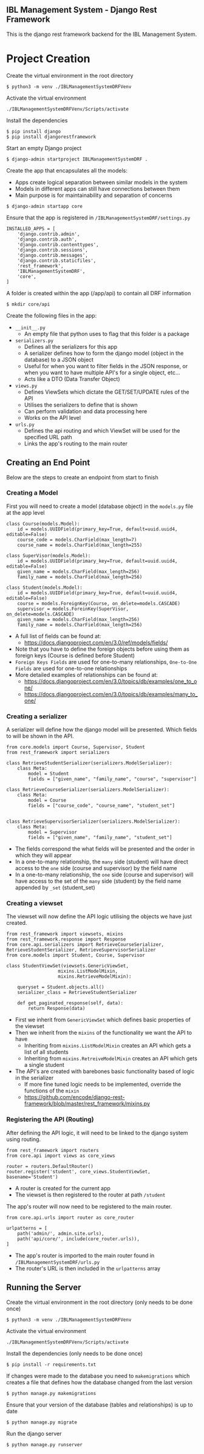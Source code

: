 IBL Management System - Django Rest Framework
---

This is the django rest framework backend for the IBL Management System.

# Project Creation

Create the virtual environment in the root directory
```
$ python3 -m venv ./IBLManagementSystemDRFVenv
```

Activate the virtual environment
```
./IBLManagementSystemDRFVenv/Scripts/activate
```

Install the dependencies
```
$ pip install django
$ pip install djangorestframework
```

Start an empty Django project
```
$ django-admin startproject IBLManagementSystemDRF .
```

Create the app that encapsulates all the models:
- Apps create logical separation between similar models in the system
- Models in different apps can still have connections between them
- Main purpose is for maintainability and separation of concerns
```
$ django-admin startapp core
```

Ensure that the app is registered in `/IBLManagementSystemDRF/settings.py`
```
INSTALLED_APPS = [
    'django.contrib.admin',
    'django.contrib.auth',
    'django.contrib.contenttypes',
    'django.contrib.sessions',
    'django.contrib.messages',
    'django.contrib.staticfiles',
    'rest_framework',
    'IBLManagementSystemDRF',
    'core',
]
```

A folder is created within the app (/app/api) to contain all DRF information
```
$ mkdir core/api
```

Create the following files in the app:
- `__init__.py`
    - An empty file that python uses to flag that this folder is a package
- `serializers.py`
    - Defines all the serializers for this app
    - A serializer defines how to form the django model (object in the database) to a JSON object
    - Useful for when you want to filter fields in the JSON response, or when you want to have multiple API's for a single object, etc...
    - Acts like a DTO (Data Transfer Object)
- `views.py`
    - Defines ViewSets which dictate the GET/SET/UPDATE rules of the API
    - Utilises the serializers to define that is shown
    - Can perform validation and data processing here
    - Works on the API level
- `urls.py`
    - Defines the api routing and which ViewSet will be used for the specified URL path
    - Links the app's routing to the main router

## Creating an End Point
Below are the steps to create an endpoint from start to finish

### Creating a Model
First you will need to create a model (database object) in the `models.py` file at the app level
```
class Course(models.Model):
    id = models.UUIDField(primary_key=True, default=uuid.uuid4, editable=False)
    course_code = models.CharField(max_length=7)
    course_name = models.CharField(max_length=255)

class SuperVisor(models.Model):
    id = models.UUIDField(primary_key=True, default=uuid.uuid4, editable=False)
    given_name = models.CharField(max_length=256)
    family_name = models.CharField(max_length=256)

class Student(models.Model):
    id = models.UUIDField(primary_key=True, default=uuid.uuid4, editable=False)
    course = models.ForeignKey(Course, on_delete=models.CASCADE)
    supervisor = models.ForeinKey(SuperVisor, on_delete=models.CASCADE)
    given_name = models.CharField(max_length=256)
    family_name = models.CharField(max_length=256)
```

- A full list of fields can be found at:
    - https://docs.djangoproject.com/en/3.0/ref/models/fields/
- Note that you have to define the foreign objects before using them as foreign keys (Course is defined before Student)
- `Foreign Keys Fields` are used for one-to-many relationships, `One-to-One Fields` are used for one-to-one relationships
- More detailed examples of relationships can be found at:
    - https://docs.djangoproject.com/en/3.0/topics/db/examples/one_to_one/
    - https://docs.djangoproject.com/en/3.0/topics/db/examples/many_to_one/

### Creating a serializer
A serializer will define how the django model will be presented. Which fields to will be shown in the API.

```
from core.models import Course, Supervisor, Student
from rest_framework import serializers

class RetrieveStudentSerializer(serializers.ModelSerializer):
    class Meta:
        model = Student
        fields = ["given_name", "family_name", "course", "supervisor"]

class RetrieveCourseSerializer(serializers.ModelSerializer):
    class Meta:
        model = Course
        fields = ["course_code", "course_name", "student_set"]


class RetrieveSupervisorSerializer(serializers.ModelSerializer):
    class Meta:
        model = Supervisor
        fields = ["given_name", "family_name", "student_set"]

```

- The fields correspond the what fields will be presented and the order in which they will appear
- In a one-to-many relationship, the `many` side (student) will have direct access to the `one` side (course and supervisor) by the field name
- In a one-to-many relationship, the `one` side (course and supervisor) will have access to the set of the `many` side (student) by the field name appended by `_set` (student_set)

### Creating a viewset
The viewset will now define the API logic utilising the objects we have just created.

```
from rest_framework import viewsets, mixins
from rest_framework.response import Response
from core.api.serializers import RetrieveCourseSerializer, RetrieveStudentSerializer, RetrieveSupervisorSerializer
from core.models import Student, Course, Supervisor

class StudentViewSet(viewsets.GenericViewSet,
                   mixins.ListModelMixin,
                   mixins.RetrieveModelMixin):

    queryset = Student.objects.all()
    serializer_class = RetrieveStudentSerializer

    def get_paginated_response(self, data):
        return Response(data)
```

- First we inherit from `GenericViewSet` which defines basic properties of the viewset
- Then we inherit from the `mixins` of the functionality we want the API to have
    - Inheriting from `mixins.ListModelMixin` creates an API which gets a list of all students
    - Inheriting from `mixins.RetreiveModelMixin` creates an API which gets a single student
- The API's are created with barebones basic functionality based of logic in the serializer
    - If more fine tuned logic needs to be implemented, override the functions of the `mixin`
    - https://github.com/encode/django-rest-framework/blob/master/rest_framework/mixins.py

### Registering the API (Routing)
After defining the API logic, it will need to be linked to the django system using routing.
```
from rest_framework import routers
from core.api import views as core_views

router = routers.DefaultRouter()
router.register('student', core_views.StudentViewSet, basename='Student')
```

- A router is created for the current app
- The viewset is then registered to the router at path `/student`

The app's router will now need to be registered to the main router.
```
from core.api.urls import router as core_router

urlpatterns = [
    path('admin/', admin.site.urls),
    path('api/core/', include(core_router.urls)),
]
```

- The app's router is imported to the main router found in `/IBLManagementSystemDRF/urls.py`
- The router's URL is then included in the `urlpatterns` array

## Running the Server
Create the virtual environment in the root directory (only needs to be done once)
```
$ python3 -m venv ./IBLManagementSystemDRFVenv
```

Activate the virtual environment
```
./IBLManagementSystemDRFVenv/Scripts/activate
```

Install the dependencies (only needs to be done once)
```
$ pip install -r requirements.txt
```

If changes were made to the database you need to `makemigrations` which creates a file that defines how the database changed from the last version
```
$ python manage.py makemigrations
```

Ensure that your version of the database (tables and relationships) is up to date
```
$ python manage.py migrate
```

Run the django server
```
$ python manage.py runserver
```
